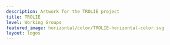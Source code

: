 ```yaml
---
description: Artwork for the TROLIE project
title: TROLIE
level: Working Groups
featured_image: horizontal/color/TROLIE-horizontal-color.svg
layout: logos
---
```

